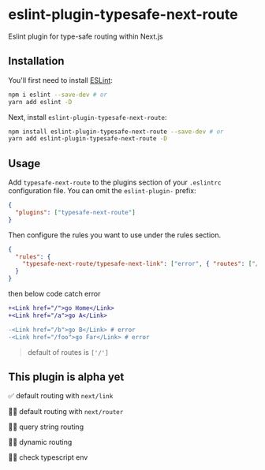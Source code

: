 # eslint-plugin-typesafe-next-route

Eslint plugin for type-safe routing within Next.js

## Installation

You'll first need to install [ESLint](https://eslint.org/):

```sh
npm i eslint --save-dev # or
yarn add eslint -D
```

Next, install `eslint-plugin-typesafe-next-route`:

```sh
npm install eslint-plugin-typesafe-next-route --save-dev # or
yarn add eslint-plugin-typesafe-next-route -D
```

## Usage

Add `typesafe-next-route` to the plugins section of your `.eslintrc` configuration file. You can omit the `eslint-plugin-` prefix:

```json
{
  "plugins": ["typesafe-next-route"]
}
```

Then configure the rules you want to use under the rules section.

```json
{
  "rules": {
    "typesafe-next-route/typesafe-next-link": ["error", { "routes": ["/", "/a"] }]
  }
}
```

then below code catch error

```diff
+<Link href="/">go Home</Link>
+<Link href="/a">go A</Link>

-<Link href="/b">go B</Link> # error
-<Link href="/foo">go Far</Link> # error
```

> default of routes is `['/']`

## This plugin is alpha yet

✅ default routing with `next/link`

🧑‍💻 default routing with `next/router`

🧑‍💻 query string routing

🧑‍💻 dynamic routing

🧑‍💻 check typescript env

